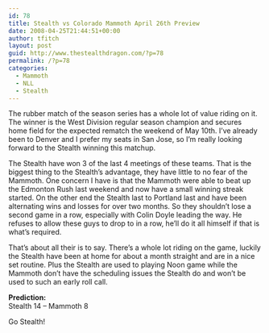```yaml
---
id: 78
title: Stealth vs Colorado Mammoth April 26th Preview
date: 2008-04-25T21:44:51+00:00
author: tfitch
layout: post
guid: http://www.thestealthdragon.com/?p=78
permalink: /?p=78
categories:
  - Mammoth
  - NLL
  - Stealth
---
```

The rubber match of the season series has a whole lot of value riding on it. The winner is the West Division regular season champion and secures home field for the expected rematch the weekend of May 10th. I&#8217;ve already been to Denver and I prefer my seats in San Jose, so I&#8217;m really looking forward to the Stealth winning this matchup.

The Stealth have won 3 of the last 4 meetings of these teams. That is the biggest thing to the Stealth&#8217;s advantage, they have little to no fear of the Mammoth. One concern I have is that the Mammoth were able to beat up the Edmonton Rush last weekend and now have a small winning streak started. On the other end the Stealth last to Portland last and have been alternating wins and losses for over two months. So they shouldn&#8217;t lose a second game in a row, especially with Colin Doyle leading the way. He refuses to allow these guys to drop to in a row, he&#8217;ll do it all himself if that is what&#8217;s required.

That&#8217;s about all their is to say. There&#8217;s a whole lot riding on the game, luckily the Stealth have been at home for about a month straight and are in a nice set routine. Plus the Stealth are used to playing Noon game while the Mammoth don&#8217;t have the scheduling issues the Stealth do and won&#8217;t be used to such an early roll call.

**Prediction:**  
Stealth 14 &#8211; Mammoth 8

Go Stealth!